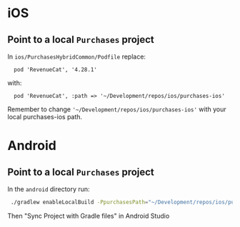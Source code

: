 # iOS

## Point to a local `Purchases` project

In `ios/PurchasesHybridCommon/Podfile` replace:

```
  pod 'RevenueCat', '4.28.1'
```

with:

```
  pod 'RevenueCat', :path => '~/Development/repos/ios/purchases-ios'
```

Remember to change `'~/Development/repos/ios/purchases-ios'` with your local purchases-ios path.

# Android

## Point to a local `Purchases` project

In the  `android` directory run:
```bash
 ./gradlew enableLocalBuild -PpurchasesPath="~/Development/repos/ios/purchases-android/"
```

Then "Sync Project with Gradle files" in Android Studio
